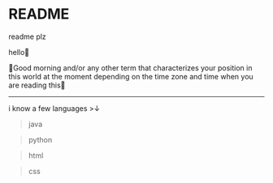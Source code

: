 # README
readme plz

hello👋

🔆Good morning and/or any other term that characterizes your position in this world at the moment depending on the time zone and time when you are reading this🌝
__________________________________________________________________________________
i know a few languages >↓

>java
 
>python
 
>html
 
>css
